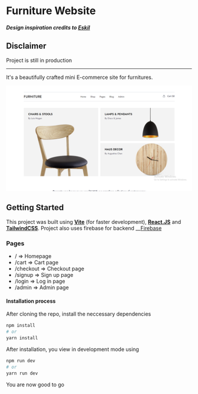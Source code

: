 # __Furniture Website__
##### Design inspiration credits to [Eskil](https://eskil.qodeinteractive.com/)

## __Disclaimer__
Project is still in production

---


It's a beautifully crafted mini E-commerce site for furnitures.

![Demo Image](./public/thumbnail.png)

## __Getting Started__
This project was built using __[Vite](https://vitejs.dev/guide/)__ (for faster development), __[React.JS](https://react.dev/learn/installation)__ and __[TailwindCSS](https://tailwindcss.com/)__.
Project also uses firebase for backend __[Firebase](https://firebase.google.com/)

### __Pages__
* / => Homepage
* /cart => Cart page
* /checkout => Checkout page
* /signup => Sign up page
* /login => Log in page
* /admin => Admin page

#### Installation process
After cloning the repo, install the neccessary dependencies

```bash
npm install
# or
yarn install
```

After installation, you view in development mode using

```bash
npm run dev
# or
yarn run dev
```

You are now good to go